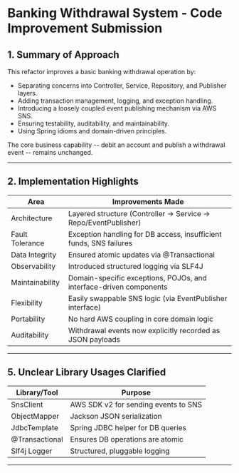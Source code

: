 # Banking Withdrawal System - Code Improvement Submission

## 1. Summary of Approach

This refactor improves a basic banking withdrawal operation by:

- Separating concerns into Controller, Service, Repository, and Publisher layers.
- Adding transaction management, logging, and exception handling.
- Introducing a loosely coupled event publishing mechanism via AWS SNS.
- Ensuring testability, auditability, and maintainability.
- Using Spring idioms and domain-driven principles.

The core business capability -- debit an account and publish a withdrawal event -- remains unchanged.

---

## 2. Implementation Highlights

| Area             | Improvements Made                                                              |
|------------------|---------------------------------------------------------------------------------|
| Architecture     | Layered structure (Controller -> Service -> Repo/EventPublisher)               |
| Fault Tolerance  | Exception handling for DB access, insufficient funds, SNS failures             |
| Data Integrity   | Ensured atomic updates via @Transactional                                       |
| Observability    | Introduced structured logging via SLF4J                                         |
| Maintainability  | Domain-specific exceptions, POJOs, and interface-driven components              |
| Flexibility      | Easily swappable SNS logic (via EventPublisher interface)                       |
| Portability      | No hard AWS coupling in core domain logic                                       |
| Auditability     | Withdrawal events now explicitly recorded as JSON payloads                      |

---

## 5. Unclear Library Usages Clarified

| Library/Tool     | Purpose                                 |
|------------------|------------------------------------------|
| SnsClient        | AWS SDK v2 for sending events to SNS     |
| ObjectMapper     | Jackson JSON serialization               |
| JdbcTemplate     | Spring JDBC helper for DB queries        |
| @Transactional   | Ensures DB operations are atomic         |
| Slf4j Logger     | Structured, pluggable logging            |

---


